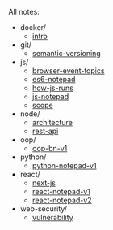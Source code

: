 All notes:

* docker/
  * [intro](https://raqib.me/notepad/docker/intro)
* git/
  * [semantic-versioning](https://raqib.me/notepad/git/semantic-versioning)
* js/
  * [browser-event-topics](https://raqib.me/notepad/js/browser-event-topics)
  * [es6-notepad](https://raqib.me/notepad/js/es6-notepad)
  * [how-js-runs](https://raqib.me/notepad/js/how-js-runs)
  * [js-notepad](https://raqib.me/notepad/js/js-notepad)
  * [scope](https://raqib.me/notepad/js/scope)
* node/
  * [architecture](https://raqib.me/notepad/node/architecture)
  * [rest-api](https://raqib.me/notepad/node/rest-api)
* oop/
  * [oop-bn-v1](https://raqib.me/notepad/oop/oop-bn-v1)
* python/
  * [python-notepad-v1](https://raqib.me/notepad/python/python-notepad-v1)
* react/
  * [next-js](https://raqib.me/notepad/react/next-js)
  * [react-notepad-v1](https://raqib.me/notepad/react/react-notepad-v1)
  * [react-notepad-v2](https://raqib.me/notepad/react/react-notepad-v2)
* web-security/
  * [vulnerability](https://raqib.me/notepad/web-security/vulnerability)
  
